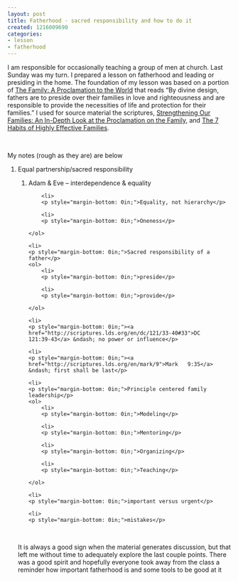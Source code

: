 ```yaml
---
layout: post
title: Fatherhood - sacred responsibility and how to do it
created: 1216009690
categories:
- lesson
- fatherhood
---
```

<p style="margin-bottom: 0in;">I am responsible for occasionally teaching a group of men at church.  Last Sunday was my turn.  I prepared a lesson on fatherhood and leading or presiding in the home.  The foundation of my lesson was based on a portion of <a href="http://www.lds.org/library/display/0,4945,161-1-11-1,00.html">The Family: A Proclamation to the World</a> that reads &ldquo;By divine design, fathers are to preside over their families in love and righteousness and are responsible to provide the necessities of life and protection for their families.&rdquo;  I used for source material the scriptures, <a href="http://www.amazon.com/Strengthening-Our-Families-Depth-Proclamation/dp/1573458244/ref=sr_1_1?ie=UTF8&amp;s=books&amp;qid=1216008959&amp;sr=1-1">Strengthening Our Families: An In-Depth Look at the Proclamation on the Family</a>, and <a href="http://www.amazon.com/Habits-Highly-Effective-Families/dp/0684860082/ref=sr_1_14?ie=UTF8&amp;s=books&amp;qid=1216008827&amp;sr=8-14">The 7 Habits of Highly Effective Families</a>.</p>
<p style="margin-bottom: 0in;">&nbsp;</p>
<p style="margin-bottom: 0in;">My notes (rough as they are) are below</p>
<ol>
    <li>
    <p style="margin-bottom: 0in;">Equal partnership/sacred 	responsibility</p>
    <ol>
        <li>
        <p style="margin-bottom: 0in;">Adam  &amp; Eve &ndash; 		interdependence &amp; equality</p>
        
        <li>
        <p style="margin-bottom: 0in;">Equality, not hierarchy</p>
        
        <li>
        <p style="margin-bottom: 0in;">Oneness</p>
        
    </ol>
    
    <li>
    <p style="margin-bottom: 0in;">Sacred responsibility of a father</p>
    <ol>
        <li>
        <p style="margin-bottom: 0in;">preside</p>
        
        <li>
        <p style="margin-bottom: 0in;">provide</p>
        
    </ol>
    
    <li>
    <p style="margin-bottom: 0in;"><a href="http://scriptures.lds.org/en/dc/121/33-40#33">DC 	121:39-43</a> &ndash; no power or influence</p>
    
    <li>
    <p style="margin-bottom: 0in;"><a href="http://scriptures.lds.org/en/mark/9">Mark 	9:35</a> &ndash; first shall be last</p>
    
    <li>
    <p style="margin-bottom: 0in;">Principle centered family 	leadership</p>
    <ol>
        <li>
        <p style="margin-bottom: 0in;">Modeling</p>
        
        <li>
        <p style="margin-bottom: 0in;">Mentoring</p>
        
        <li>
        <p style="margin-bottom: 0in;">Organizing</p>
        
        <li>
        <p style="margin-bottom: 0in;">Teaching</p>
        
    </ol>
    
    <li>
    <p style="margin-bottom: 0in;">important versus urgent</p>
    
    <li>
    <p style="margin-bottom: 0in;">mistakes</p>
    
</ol>
<p style="margin-bottom: 0in;">&nbsp;</p>
<p style="margin-bottom: 0in;">It is always a good sign when the material generates discussion, but that left me without time to adequately explore the last couple points.  There was a good spirit and hopefully everyone took away from the class a reminder how important fatherhood is and some tools to be good at it</p>
